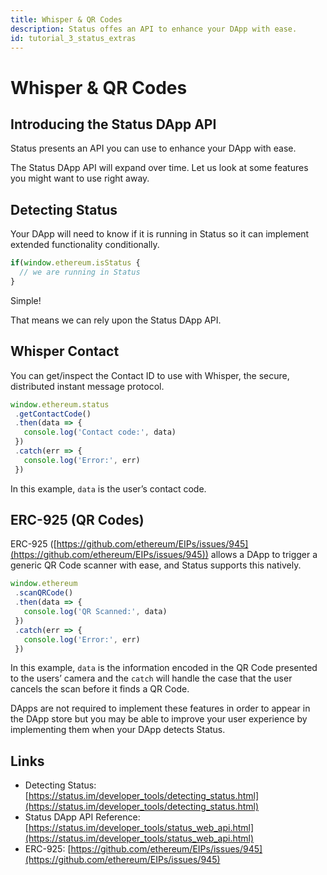 ```yaml
---
title: Whisper & QR Codes
description: Status offes an API to enhance your DApp with ease.
id: tutorial_3_status_extras
---
```


# Whisper & QR Codes

## Introducing the Status DApp API

Status presents an API you can use to enhance your DApp with ease. 

The Status DApp API will expand over time. Let us look at some features you might want to use right away. 

## Detecting Status

Your DApp will need to know if it is running in Status so it can implement extended functionality conditionally. 

``` javascript
if(window.ethereum.isStatus {
  // we are running in Status
}
```

Simple!

That means we can rely upon the Status DApp API.

## Whisper Contact

You can get/inspect the Contact ID to use with Whisper, the secure, distributed instant message protocol. 

``` javascript
window.ethereum.status
 .getContactCode()
 .then(data => {
   console.log('Contact code:', data)
 })
 .catch(err => {
   console.log('Error:', err)
 })
```

In this example, `data` is the user’s contact code. 

## ERC-925 (QR Codes)

ERC-925 ([https://github.com/ethereum/EIPs/issues/945](https://github.com/ethereum/EIPs/issues/945)) allows a DApp to trigger a generic QR Code scanner with ease, and Status supports this natively. 

``` javascript
window.ethereum
 .scanQRCode()
 .then(data => {
   console.log('QR Scanned:', data)
 })
 .catch(err => {
   console.log('Error:', err)
 })
```

In this example, `data` is the information encoded in the QR Code presented to the users’ camera and the `catch` will handle the case that the user cancels the scan before it finds a QR Code. 

DApps are not required to implement these features in order to appear in the DApp store but you may be able to improve your user experience by implementing them when your DApp detects Status.

## Links

- Detecting Status: [https://status.im/developer_tools/detecting_status.html](https://status.im/developer_tools/detecting_status.html)
- Status DApp API Reference: [https://status.im/developer_tools/status_web_api.html](https://status.im/developer_tools/status_web_api.html) 
- ERC-925: [https://github.com/ethereum/EIPs/issues/945](https://github.com/ethereum/EIPs/issues/945)
